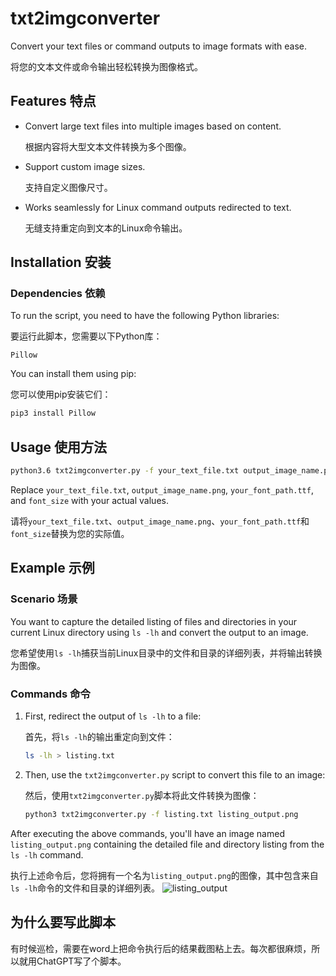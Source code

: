 # txt2imgconverter

Convert your text files or command outputs to image formats with ease.

将您的文本文件或命令输出轻松转换为图像格式。

## Features 特点

- Convert large text files into multiple images based on content.
  
  根据内容将大型文本文件转换为多个图像。

- Support custom image sizes.

  支持自定义图像尺寸。

- Works seamlessly for Linux command outputs redirected to text.

  无缝支持重定向到文本的Linux命令输出。

## Installation 安装

### Dependencies 依赖

To run the script, you need to have the following Python libraries:

要运行此脚本，您需要以下Python库：

```
Pillow
```

You can install them using pip:

您可以使用pip安装它们：

```bash
pip3 install Pillow
```

## Usage 使用方法

```bash
python3.6 txt2imgconverter.py -f your_text_file.txt output_image_name.png -font your_font_path.ttf -size font_size
```

Replace `your_text_file.txt`, `output_image_name.png`, `your_font_path.ttf`, and `font_size` with your actual values.

请将`your_text_file.txt`、`output_image_name.png`、`your_font_path.ttf`和`font_size`替换为您的实际值。

## Example 示例

### Scenario 场景

You want to capture the detailed listing of files and directories in your current Linux directory using `ls -lh` and convert the output to an image.


您希望使用`ls -lh`捕获当前Linux目录中的文件和目录的详细列表，并将输出转换为图像。

### Commands 命令

1. First, redirect the output of `ls -lh` to a file:

   首先，将`ls -lh`的输出重定向到文件：

   ```bash
   ls -lh > listing.txt
   ```

2. Then, use the `txt2imgconverter.py` script to convert this file to an image:

   然后，使用`txt2imgconverter.py`脚本将此文件转换为图像：

   ```bash
   python3 txt2imgconverter.py -f listing.txt listing_output.png
   ```

After executing the above commands, you'll have an image named `listing_output.png` containing the detailed file and directory listing from the `ls -lh` command.

执行上述命令后，您将拥有一个名为`listing_output.png`的图像，其中包含来自`ls -lh`命令的文件和目录的详细列表。
![listing_output](https://github.com/wangdaming261/txt2imgconverter/assets/142304595/6615efd3-76a8-462f-b3a4-dc002db17da4)

## 为什么要写此脚本
有时候巡检，需要在word上把命令执行后的结果截图粘上去。每次都很麻烦，所以就用ChatGPT写了个脚本。



